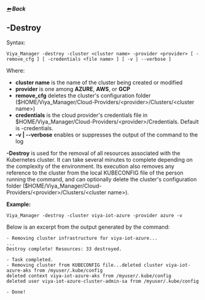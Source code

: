##### [&#11013;](../../README.md) Back
## -Destroy

Syntax:
```
Viya_Manager -destroy -cluster <cluster name> -provider <provider> [ -remove_cfg ] [ -credentials <file name> ] [ -v | --verbose ]
```
Where:
>>>
- **cluster name** is the name of the cluster being created or modified
- **provider** is one among **AZURE**, **AWS**, or **GCP**
- **remove_cfg** deletes the cluster's configuration folder ($HOME/Viya_Manager/Cloud-Providers/\<provider\>/Clusters/\<cluster name\>)
- **credentials** is the cloud provider's credentials file in $HOME/Viya_Manager/Cloud-Providers/\<provider\>/Credentials. Default is <provider>-credentials.
- **-v | --verbose** enables or suppresses the output of the command to the log
>>>
**-Destroy** is used for the removal of all resources associated with the Kubernetes cluster. It can take several minutes to complete depending on the complexity of the environment. Its execution also removes any reference to the cluster from the local KUBECONFIG file of the person running the command, and can optionally delete the cluster's configuration folder ($HOME/Viya_Manager/Cloud-Providers/\<provider\>/Clusters/\<cluster name\>).

**Example:**
```
Viya_Manager -destroy -cluster viya-iot-azure -provider azure -v
```
Below is an excerpt from the output generated by the command:
```
- Removing cluster infrastructure for viya-iot-azure...
...
Destroy complete! Resources: 33 destroyed.

- Task completed.
- Removing cluster from KUBECONFIG file...deleted cluster viya-iot-azure-aks from /myuser/.kube/config
deleted context viya-iot-azure-aks from /myuser/.kube/config
deleted user viya-iot-azure-cluster-admin-sa from /myuser/.kube/config

- Done!
```

